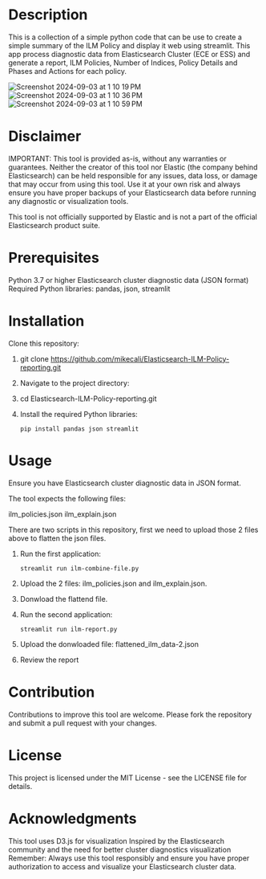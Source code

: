 # Description
This is a collection of a simple python code that can be use to create a simple summary of the ILM Policy and display it web using streamlit. This app process diagnostic data from Elasticsearch Cluster (ECE or ESS) and generate a report, ILM Policies, Number of Indices, Policy Details and Phases and Actions for each policy.

![Screenshot 2024-09-03 at 1 10 19 PM](https://github.com/user-attachments/assets/13d3f4c7-a37b-4916-a8d4-41822368b72a)
![Screenshot 2024-09-03 at 1 10 36 PM](https://github.com/user-attachments/assets/fdfd4cef-2656-438a-9664-450246ec3d98)
![Screenshot 2024-09-03 at 1 10 59 PM](https://github.com/user-attachments/assets/ec843dec-7b88-4313-935f-a6ff44baae0d)

# Disclaimer

IMPORTANT: This tool is provided as-is, without any warranties or guarantees. Neither the creator of this tool nor Elastic (the company behind Elasticsearch) can be held responsible for any issues, data loss, or damage that may occur from using this tool. Use it at your own risk and always ensure you have proper backups of your Elasticsearch data before running any diagnostic or visualization tools.

This tool is not officially supported by Elastic and is not a part of the official Elasticsearch product suite.

# Prerequisites

Python 3.7 or higher
Elasticsearch cluster diagnostic data (JSON format)
Required Python libraries: pandas, json, streamlit

# Installation

Clone this repository:

1. git clone https://github.com/mikecali/Elasticsearch-ILM-Policy-reporting.git

2. Navigate to the project directory:

3. cd Elasticsearch-ILM-Policy-reporting.git

4. Install the required Python libraries:

    ```pip install pandas json streamlit```

# Usage

Ensure you have Elasticsearch cluster diagnostic data in JSON format. 

The tool expects the following files:

ilm_policies.json
ilm_explain.json

There are two scripts in this repository, first we need to upload those 2 files above to flatten the json files.

1. Run the first application:

     ``` streamlit run ilm-combine-file.py ```

2. Upload the 2 files: ilm_policies.json and ilm_explain.json.

3. Donwload the flattend file.

4. Run the second application:
    
     ``` streamlit run ilm-report.py ```

4. Upload the donwloaded file: flattened_ilm_data-2.json

5. Review the report

# Contribution

Contributions to improve this tool are welcome. Please fork the repository and submit a pull request with your changes.

# License

This project is licensed under the MIT License - see the LICENSE file for details.

# Acknowledgments

This tool uses D3.js for visualization
Inspired by the Elasticsearch community and the need for better cluster diagnostics visualization
Remember: Always use this tool responsibly and ensure you have proper authorization to access and visualize your Elasticsearch cluster data.
